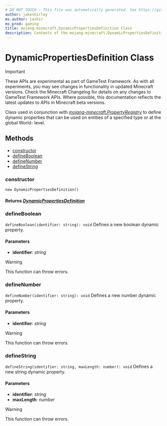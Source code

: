 ```yaml
---
# DO NOT TOUCH — This file was automatically generated. See https://github.com/Mojang/MinecraftApiDocsGenerator to modify descriptions, examples, etc.
author: jakeshirley
ms.author: jashir
ms.prod: gaming
title: mojang-minecraft.DynamicPropertiesDefinition Class
description: Contents of the mojang-minecraft.DynamicPropertiesDefinition class.
---
```

# DynamicPropertiesDefinition Class
>[!IMPORTANT]
>These APIs are experimental as part of GameTest Framework. As with all experiments, you may see changes in functionality in updated Minecraft versions. Check the Minecraft Changelog for details on any changes to GameTest Framework APIs. Where possible, this documentation reflects the latest updates to APIs in Minecraft beta versions.

Class used in conjunction with [*mojang-minecraft.PropertyRegistry*](../mojang-minecraft/PropertyRegistry.md) to define dynamic properties that can be used on entities of a specified type or at the global World- level.

## Methods
- [constructor](#constructor)
- [defineBoolean](#defineboolean)
- [defineNumber](#definenumber)
- [defineString](#definestring)

### **constructor**
`
new DynamicPropertiesDefinition()
`

#### **Returns** [*DynamicPropertiesDefinition*](DynamicPropertiesDefinition.md)

### **defineBoolean**
`
defineBoolean(identifier: string): void
`
Defines a new boolean dynamic property.

#### **Parameters**
- **identifier**: *string*
> [!WARNING]
> This function can throw errors.

### **defineNumber**
`
defineNumber(identifier: string): void
`
Defines a new number dynamic property.

#### **Parameters**
- **identifier**: *string*
> [!WARNING]
> This function can throw errors.

### **defineString**
`
defineString(identifier: string, maxLength: number): void
`
Defines a new string dynamic property.

#### **Parameters**
- **identifier**: *string*
- **maxLength**: *number*
> [!WARNING]
> This function can throw errors.
